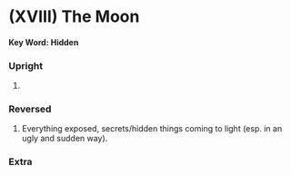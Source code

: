 # (XVIII) The Moon

#### Key Word: Hidden



### Upright

1) 



### Reversed

1) Everything exposed, secrets/hidden things coming to light (esp. in an ugly and sudden way).



### Extra

